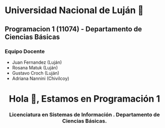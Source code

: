 # Universidad Nacional de Luján :school:

## Programacion 1 (11074) - Departamento de Ciencias Básicas

### Equipo Docente

- Juan Fernandez (Luján)
- Rosana Matuk (Luján)
- Gustavo Croch (Luján)
- Adriana Nannini (Chivilcoy)

<h1 align="center">Hola 👋, Estamos en Programación 1</h1>
<h3 align="center">Licenciatura en Sistemas de Información . Departamento de Ciencias Básicas.</h3>
